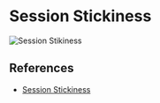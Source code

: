 # Session Stickiness

![Session Stikiness](https://github.com/williammunozr/aws-sa-pro/blob/master/07-ComputeScalingLoadBalancing/00_LearningAids/ALBArchitecture3.png)


## References

- [Session Stickiness](https://learn.cantrill.io/courses/895720/lectures/22009494)